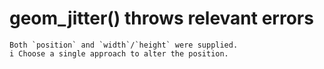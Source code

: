 # geom_jitter() throws relevant errors

    Both `position` and `width`/`height` were supplied.
    i Choose a single approach to alter the position.

